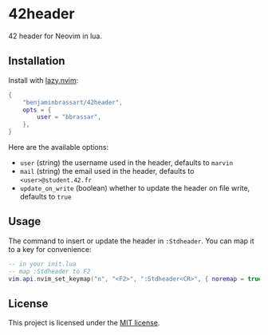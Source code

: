 # 42header

42 header for Neovim in lua.

## Installation

Install with [lazy.nvim](https://github.com/folke/lazy.nvim):

```lua
{
    "benjaminbrassart/42header",
    opts = {
        user = "bbrassar",
    },
}
```

Here are the available options:
- `user` (string) the username used in the header, defaults to `marvin`
- `mail` (string) the email used in the header, defaults to `<user>@student.42.fr`
- `update_on_write` (boolean) whether to update the header on file write, defaults to `true`

## Usage

The command to insert or update the header in `:Stdheader`.
You can map it to a key for convenience:

```lua
-- in your init.lua
-- map :Stdheader to F2
vim.api.nvim_set_keymap("n", "<F2>", ":Stdheader<CR>", { noremap = true })
```

## License

This project is licensed under the [MIT license](LICENSE).
